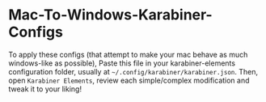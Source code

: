 # Mac-To-Windows-Karabiner-Configs

To apply these configs (that attempt to make your mac behave as much windows-like as possible),
Paste this file in your karabiner-elements configuration folder, usually at `~/.config/karabiner/karabiner.json`.
Then, open `Karabiner Elements`, review each simple/complex modification and tweak it to your liking!